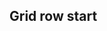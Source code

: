 ## Grid row start


<!-- <values.gridRowStart> -->
<!-- </values.gridRowStart> -->


<!-- <variants.gridRowStart> -->
<!-- </variants.gridRowStart> -->
